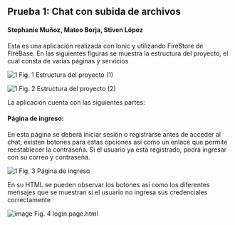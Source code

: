 ## Prueba 1: Chat con subida de archivos
#### Stephanie Muñoz, Mateo Borja, Stiven López

Esta es una aplicación realizada con Ionic y utilizando FireStore de FireBase. En las siguientes figuras se muestra la estructura del proyecto, el cual consta de varias páginas y servicios

![1](https://user-images.githubusercontent.com/66144847/145636022-eac49af1-d352-4652-ad32-5b0491b0786d.jpeg)
Fig. 1 Estructura del proyecto (1)

![1](https://user-images.githubusercontent.com/66144847/145636171-0804434e-0ac7-45aa-80e4-fea1c70d9979.jpeg)
Fig. 2 Estructura del proyecto (2)

La aplicación cuenta con las siguientes partes:

#### Página de ingreso:

En esta página se deberá iniciar sesión o registrarse antes de acceder al chat, existen botones para estas opciones así como un enlace que permite reestablecer la contraseña. Si el usuario ya está registrado, podrá ingresar con su correo y contraseña.

![1](https://user-images.githubusercontent.com/66144847/145636733-a34a0673-cb4c-4ba2-a94d-10eb8b444a96.jpeg)
Fig. 3 Página de ingreso

En su HTML se pueden observar los botones así como los diferentes mensajes que se muestran si el usuario no ingresa sus credenciales correctamente

![image](https://user-images.githubusercontent.com/66144847/145636905-a49591c2-c5e8-42b3-9b23-b77fe014e853.png)
Fig. 4 login.page.html


